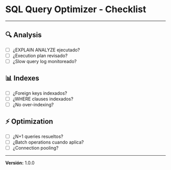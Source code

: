 # SQL Query Optimizer - Checklist

---

## 🔍 Analysis
- [ ] ¿EXPLAIN ANALYZE ejecutado?
- [ ] ¿Execution plan revisado?
- [ ] ¿Slow query log monitoreado?

## 📊 Indexes
- [ ] ¿Foreign keys indexados?
- [ ] ¿WHERE clauses indexados?
- [ ] ¿No over-indexing?

## ⚡ Optimization
- [ ] ¿N+1 queries resueltos?
- [ ] ¿Batch operations cuando aplica?
- [ ] ¿Connection pooling?

---

**Versión:** 1.0.0
